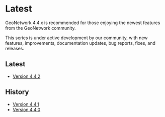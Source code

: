 # Latest

GeoNetwork 4.4.x is recommended for those enjoying the newest features from the GeoNetwork community. 

This series is under active development by our community, with new features, improvements, documentation updates, bug reports, fixes, and releases.

## Latest

-   [Version 4.4.2](../version-4.4.2.md)

## History

-   [Version 4.4.1](../version-4.4.1.md)
-   [Version 4.4.0](../version-4.4.0.md)
